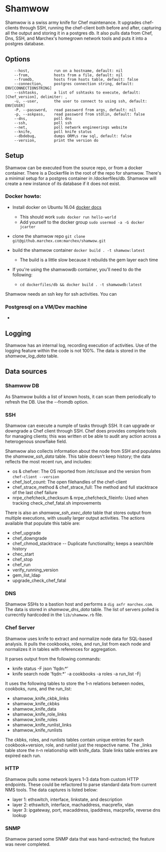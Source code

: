 # Shamwow
Shamwow is a swiss army knife for Chef maintenance. It upgrades chef-clients through SSH, running the chef-client both before and after, capturing all the output and storing it in a postgres db.   It also pulls data from Chef, Dns, SSH, and Marchex's homegrown network tools and puts it into a postgres database. 

## Options
```
    --host,           run on a hostname, default: nil
    --from,           hosts from a file, default: nil
    --fromdb,         hosts from hsots table, default: false
    --connection,     postgres connection string, default: ENV[CONNECTIONSTRING]
    --sshtasks,       a list of sshtasks to execute, default: [Chef_version], delimiter: ,
    -u, --user,       the user to connect to using ssh, default: ENV[USER]
    -P, --password,   read password from args, default: nil
    -p, --askpass,    read password from stdlin, default: false
    --dns,            poll dns
    --ssh,            poll ssh
    --net,            poll network engineerings website
    --knife,          poll knife status
    --dbdebug,        dumps ORM\s raw sql, default: false
    --version,        print the version do
```

## Setup 
Shamwow can be executed from the source repo, or from a docker container. There is a Dockerfile in the root of the repo for shamwow. There's a minimal setup for a  postgres container in /dockerfiles/db. Shamwow will create a new instance of its database if it does not exist.

### Docker howto:
* Install docker on Ubuntu 16.04 [docker docs](https://store.docker.com/editions/community/docker-ce-server-ubuntu)
  * This should work `sudo docker run hello-world`
  * Add yourself to the docker group `sudo usermod -a -G docker jcarter`

* clone the shamwow repo `git clone git@github.marchex.com:marchex/shamwow.git`
* build the shamwow container `docker build . -t shamwow:latest`
  * The build is a little slow because it rebuilds the gem layer each time
* If you're using the shamwowdb container, you'll need to do the following:
  * `cd dockerfiles/db && docker build . -t shamwowdb:latest`
  
Shamwow needs an ssh key for ssh activities. You can 

### Postgresql on a VM/Dev machine
* 

## Logging
Shamwow has an internal log, recording execution of activities. Use of the logging feature within the code is not 100%. The data is stored in the _shamwow_log_data_ table.

## Data sources

### Shamwow DB
As Shamwow builds a list of known hosts, it can scan them periodically to refresh the DB. Use the --fromdb option.

### SSH 
Shamwow can execute a numple of tasks through SSH. It can upgrade or downgrade a Chef client through SSH.  Chef does provides complete tools for managing clients; this was written ot be able to audit any action across a heterogenous snowflake field. 

Shamwow also collects information  about the node from SSH and populates the 
_shamwow_ssh_data_ table. This table doesn't keep history; the data reflects the most recent run, and includes:

* os & chefver: The OS reported from /etc/issue and the version from `chef-client --version`
* chef_lsof_count: The open filehandles of the chef-client
* chef_strace_method & chef_strace_full: The method and full stacktrace of the last chef failure 
* nrpe_chefcheck_checksum & nrpe_chefcheck_fileinfo: Used when tracking check_chef_fatal.sh improvements

There is also an _shamwow_ssh_exec_data_ table that stores output from multiple executions, with usually larger output activities. The actions available that populate this table are:

* chef_upgrade
* chef_downgrade
* chef_chmod_stacktrace  -- Duplicate functionality; keeps a searchble history
* chec_start
* chef_stop
* chef_run
* verify_running_version
* gem_list_ldap
* upgrade_check_chef_fatal

### DNS
Shamwow SSHs to a bastion host and performs a `dig axfr marchex.com`. The data is stored in _shamwow_dns_data_ table.  The list of servers polled is currecntly hardcoded in the `lib/shamwow.rb` file. 

### Chef Server
Shamwow uses knife to extract and normalize node data for SQL-based analysis. It pulls the cookbooks,
roles, and run_list from each node and normalizes it in tables with references for aggregation.

It parses output from the following commands:
* knife status -F json 'fqdn:*'
* knife search node 'fqdn:*' -a cookbooks -a roles -a run_list -Fj

It uses the following tables to store the 1-n relations between nodes, cookboks, runs, and the run_list:
* shamwow_knife_ckbk_links
* shamwow_knife_ckbks
* shamwow_knife_data
* shamwow_knife_role_links
* shamwow_knife_roles
* shamwow_knife_runlist_links
* shamwow_knife_runlists

The ckbks, roles, and runlists tables contain unique entries for each cookbook+version, role, and runlist just the respective name. The _links table store the n-n relationship with knife_data. Stale links table entries are expired each run.

### HTTP
Shamwow pulls some network layers 1-3 data from custom HTTP endpoints. These could be refactored
to parse standard data from current NMS tools. The data captures is listed below:

* layer 1: ethswitch, interface, linkstate, and description
* layer 2: ethswitch, interface, machaddress, macprefix, vlan
* layer 3: ipgateway, port, macaddress, ipaddress, macprefix, reverse dns lookup

### SNMP
Shamwow parsed some SNMP data that was hand-extracted; the feature was never completed.


